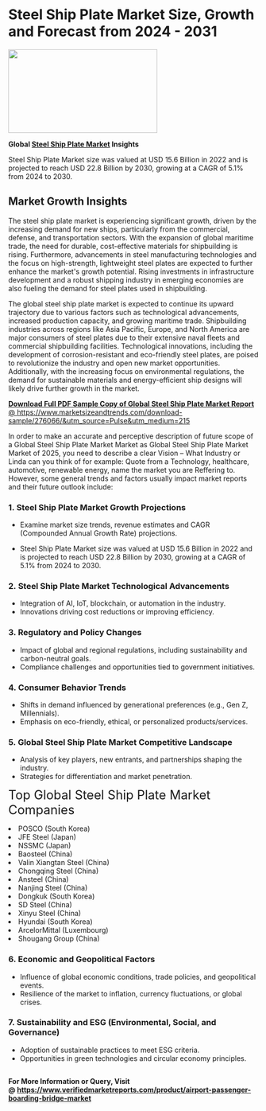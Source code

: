 <H1>Steel Ship Plate Market Size, Growth and Forecast from 2024 - 2031</H1><img class="aligncenter size-medium wp-image-584254" src="https://thirdeyenews.in/wp-content/uploads/2024/09/Global-Market-Research-300x168.jpeg" alt="" width="300" height="168" /><p><strong>Global&nbsp;<a href="https://www.marketsizeandtrends.com/download-sample/276066/&amp;utm_source=Pulse&amp;utm_medium=215">Steel Ship Plate Market</a> Insights</strong></p><p>Steel Ship Plate Market size was valued at USD 15.6 Billion in 2022 and is projected to reach USD 22.8 Billion by 2030, growing at a CAGR of 5.1% from 2024 to 2030.</p><p><h2>Market Growth Insights</h2> <p>The steel ship plate market is experiencing significant growth, driven by the increasing demand for new ships, particularly from the commercial, defense, and transportation sectors. With the expansion of global maritime trade, the need for durable, cost-effective materials for shipbuilding is rising. Furthermore, advancements in steel manufacturing technologies and the focus on high-strength, lightweight steel plates are expected to further enhance the market's growth potential. Rising investments in infrastructure development and a robust shipping industry in emerging economies are also fueling the demand for steel plates used in shipbuilding.</p> <p><a href="#"></a></p> <p>The global steel ship plate market is expected to continue its upward trajectory due to various factors such as technological advancements, increased production capacity, and growing maritime trade. Shipbuilding industries across regions like Asia Pacific, Europe, and North America are major consumers of steel plates due to their extensive naval fleets and commercial shipbuilding facilities. Technological innovations, including the development of corrosion-resistant and eco-friendly steel plates, are poised to revolutionize the industry and open new market opportunities. Additionally, with the increasing focus on environmental regulations, the demand for sustainable materials and energy-efficient ship designs will likely drive further growth in the market.</p> <p><a href="#"></p><p><span class=""><strong>Download Full PDF Sample Copy of Global Steel Ship Plate Market Report</strong> @ <a href="https://www.marketsizeandtrends.com/download-sample/276066/&amp;utm_source=Pulse&amp;utm_medium=215" target="_blank">https://www.marketsizeandtrends.com/download-sample/276066/&amp;utm_source=Pulse&amp;utm_medium=215</a></span></p><p>In order to make an accurate and perceptive description of future scope of a Global&nbsp;Steel Ship Plate Market Market as Global&nbsp;Steel Ship Plate Market Market of 2025, you need to describe a clear Vision &ndash; What Industry or Linda can you think of for example: Quote from a Technology, healthcare, automotive, renewable energy, name the market you are Reffering to. However, some general trends and factors usually impact market reports and their future outlook include:</p><h3>1.&nbsp;<strong>Steel Ship Plate Market Growth Projections</strong></h3><ul><li>Examine market size trends, revenue estimates and CAGR (Compounded Annual Growth Rate) projections.</li><li><p>Steel Ship Plate Market size was valued at USD 15.6 Billion in 2022 and is projected to reach USD 22.8 Billion by 2030, growing at a CAGR of 5.1% from 2024 to 2030.</p></li></ul><h3>2.&nbsp;<strong>Steel Ship Plate Market Technological Advancements</strong></h3><ul><li>Integration of AI, IoT, blockchain, or automation in the industry.</li><li>Innovations driving cost reductions or improving efficiency.</li></ul><h3>3.&nbsp;<strong>Regulatory and Policy Changes</strong></h3><ul><li>Impact of global and regional regulations, including sustainability and carbon-neutral goals.</li><li>Compliance challenges and opportunities tied to government initiatives.</li></ul><h3>4.&nbsp;<strong>Consumer Behavior Trends</strong></h3><ul><li>Shifts in demand influenced by generational preferences (e.g., Gen Z, Millennials).</li><li>Emphasis on eco-friendly, ethical, or personalized products/services.</li></ul><h3>5.&nbsp;<strong>Global Steel Ship Plate Market Competitive Landscape</strong></h3><ul><li>Analysis of key players, new entrants, and partnerships shaping the industry.</li><li>Strategies for differentiation and market penetration.</li></ul><p data-pm-slice="1 1 []"><span style="color: inherit; font-family: inherit; font-size: 25px;">Top Global Steel Ship Plate Market Companies</span></p><div class="" data-test-id=""><p><li>POSCO (South Korea)</li><li> JFE Steel (Japan)</li><li> NSSMC (Japan)</li><li> Baosteel (China)</li><li> Valin Xiangtan Steel (China)</li><li> Chongqing Steel (China)</li><li> Ansteel (China)</li><li> Nanjing Steel (China)</li><li> Dongkuk (South Korea)</li><li> SD Steel (China)</li><li> Xinyu Steel (China)</li><li> Hyundai (South Korea)</li><li> ArcelorMittal (Luxembourg)</li><li> Shougang Group (China)</li></p></div><h3>6.&nbsp;<strong>Economic and Geopolitical Factors</strong></h3><ul><li>Influence of global economic conditions, trade policies, and geopolitical events.</li><li>Resilience of the market to inflation, currency fluctuations, or global crises.</li></ul><h3>7.&nbsp;<strong>Sustainability and ESG (Environmental, Social, and Governance)</strong></h3><ul><li>Adoption of sustainable practices to meet ESG criteria.</li><li>Opportunities in green technologies and circular economy principles.</li></ul><h2><strong style="font-size: 14px;">For More Information or Query, Visit @&nbsp;</strong><a style="background-color: #ffffff; font-size: 14px;" href="https://www.marketsizeandtrends.com/report/steel-ship-plate-market/" target="_blank">https://www.verifiedmarketreports.com/product/airport-passenger-boarding-bridge-market</a></h2>
